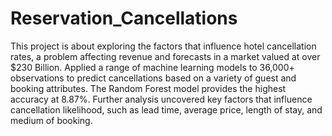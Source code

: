 # Reservation_Cancellations

This project is about exploring the factors that influence hotel cancellation rates, a problem affecting revenue and forecasts in a market valued at over $230 Billion. Applied a range of machine learning models to 36,000+ observations to predict cancellations based on a variety of guest and booking attributes. The Random Forest model provides the highest accuracy at 8.87%. Further analysis uncovered key factors that influence cancellation likelihood, such as lead time, average price, length of stay, and medium of booking.
